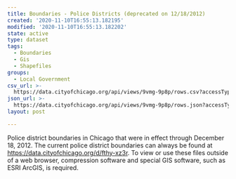 ```yaml
---
title: Boundaries - Police Districts (deprecated on 12/18/2012)
created: '2020-11-10T16:55:13.182195'
modified: '2020-11-10T16:55:13.182202'
state: active
type: dataset
tags:
  - Boundaries
  - Gis
  - Shapefiles
groups:
  - Local Government
csv_url: >-
  https://data.cityofchicago.org/api/views/9vmg-9p8p/rows.csv?accessType=DOWNLOAD
json_url: >-
  https://data.cityofchicago.org/api/views/9vmg-9p8p/rows.json?accessType=DOWNLOAD
layout: post

---
```

Police district boundaries in Chicago that were in effect through December 18, 2012. The current police district boundaries can always be found at https://data.cityofchicago.org/d/fthy-xz3r. To view or use these files outside of a web browser, compression software and special GIS software, such as ESRI ArcGIS, is required.
